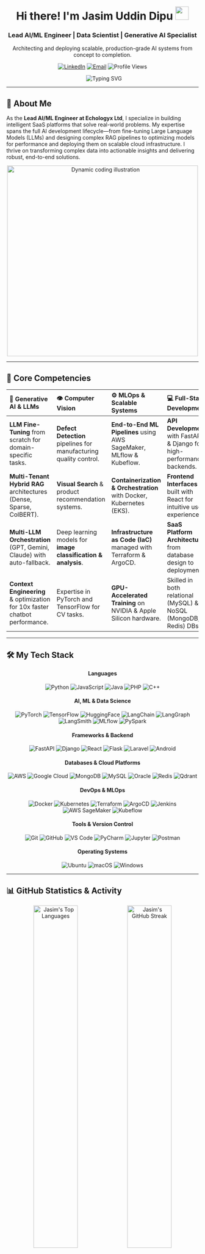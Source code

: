<div align="center">
  <h1>Hi there! I'm Jasim Uddin Dipu <img src="https://media.giphy.com/media/hvRJCLFzcasrR4ia7z/giphy.gif" width="35"></h1>
  <h3>Lead AI/ML Engineer | Data Scientist | Generative AI Specialist</h3>
  <p>Architecting and deploying scalable, production-grade AI systems from concept to completion.</p>

  <a href="https://www.linkedin.com/in/jasim-uddin-dipu-011663102/"><img src="https://img.shields.io/badge/LinkedIn-0077B5?style=for-the-badge&logo=linkedin&logoColor=white" alt="LinkedIn"/></a>
  <a href="mailto:jasim.dipu.aws@gmail.com"><img src="https://img.shields.io/badge/Email-D14836?style=for-the-badge&logo=gmail&logoColor=white" alt="Email"/></a>
  <img src="https://komarev.com/ghpvc/?username=jasimdipu&style=for-the-badge&color=F97316" alt="Profile Views"/>
</div>

<div align="center">
  <img src="https://readme-typing-svg.demolab.com?font=Fira+Code&weight=600&size=26&duration=4000&pause=1000&color=F97316&center=true&vCenter=true&random=false&width=600&lines=AI+ML+Engineer;Data+Scientist;Generative+AI+Developer;ML+Model+Optimizer;I+research%2C+optimize+%26+deliver" alt="Typing SVG" />
</div>

---

## 🚀 About Me
As the **Lead AI/ML Engineer at Echologyx Ltd**, I specialize in building intelligent SaaS platforms that solve real-world problems. My expertise spans the full AI development lifecycle—from fine-tuning Large Language Models (LLMs) and designing complex RAG pipelines to optimizing models for performance and deploying them on scalable cloud infrastructure. I thrive on transforming complex data into actionable insights and delivering robust, end-to-end solutions.

<p align="center">
  <img alt="Dynamic coding illustration" src="https://media1.giphy.com/media/v1.Y2lkPTc5MGI3NjExeXlraWZ5azEzczd5cHoyazl0dHhhOGwxbzdiN2Z2cmxwc3o1dzMwdSZlcD12MV9pbnRlcm5hbF9naWZfYnlfaWQmY3Q9Zw/QHE5gWI0QjqF2/giphy.gif" width="500"/>
</p>

---

## 🌟 Core Competencies

| 🧠 Generative AI & LLMs | 👁️ Computer Vision | ⚙️ MLOps & Scalable Systems | 💻 Full-Stack Development |
| :--- | :--- | :--- | :--- |
| **LLM Fine-Tuning** from scratch for domain-specific tasks. | **Defect Detection** pipelines for manufacturing quality control. | **End-to-End ML Pipelines** using AWS SageMaker, MLflow & Kubeflow. | **API Development** with FastAPI & Django for high-performance backends. |
| **Multi-Tenant Hybrid RAG** architectures (Dense, Sparse, ColBERT). | **Visual Search** & product recommendation systems. | **Containerization & Orchestration** with Docker, Kubernetes (EKS). | **Frontend Interfaces** built with React for intuitive user experiences. |
| **Multi-LLM Orchestration** (GPT, Gemini, Claude) with auto-fallback. | Deep learning models for **image classification & analysis**. | **Infrastructure as Code (IaC)** managed with Terraform & ArgoCD. | **SaaS Platform Architecture** from database design to deployment. |
| **Context Engineering** & optimization for 10x faster chatbot performance. | Expertise in PyTorch and TensorFlow for CV tasks. | **GPU-Accelerated Training** on NVIDIA & Apple Silicon hardware. | Skilled in both relational (MySQL) & NoSQL (MongoDB, Redis) DBs. |

---

## 🛠️ My Tech Stack

<h4 align="center">Languages</h4>
<p align="center">
  <img src="https://img.shields.io/badge/Python-3776AB?style=for-the-badge&logo=python&logoColor=white" alt="Python"/>
  <img src="https://img.shields.io/badge/JavaScript-F7DF1E?style=for-the-badge&logo=javascript&logoColor=black" alt="JavaScript"/>
  <img src="https://img.shields.io/badge/Java-007396?style=for-the-badge&logo=openjdk&logoColor=white" alt="Java"/>
  <img src="https://img.shields.io/badge/PHP-777BB4?style=for-the-badge&logo=php&logoColor=white" alt="PHP"/>
  <img src="https://img.shields.io/badge/C++-00599C?style=for-the-badge&logo=cplusplus&logoColor=white" alt="C++"/>
</p>

<h4 align="center">AI, ML & Data Science</h4>
<p align="center">
  <img src="https://img.shields.io/badge/PyTorch-EE4C2C?style=for-the-badge&logo=pytorch&logoColor=white" alt="PyTorch"/>
  <img src="https://img.shields.io/badge/TensorFlow-FF6F00?style=for-the-badge&logo=tensorflow&logoColor=white" alt="TensorFlow"/>
  <img src="https://img.shields.io/badge/HuggingFace-FFD21E?style=for-the-badge&logo=huggingface&logoColor=black" alt="HuggingFace"/>
  <img src="https://img.shields.io/badge/LangChain-1C3C3C?style=for-the-badge&logo=chainlink&logoColor=white" alt="LangChain"/>
  <img src="https://img.shields.io/badge/LangGraph-0E86D4?style=for-the-badge&logo=graphql&logoColor=white" alt="LangGraph"/>
  <img src="https://img.shields.io/badge/LangSmith-333333?style=for-the-badge&logo=airplayaudio&logoColor=white" alt="LangSmith"/>
  <img src="https://img.shields.io/badge/MLflow-0194E2?style=for-the-badge&logo=mlflow&logoColor=white" alt="MLflow"/>
  <img src="https://img.shields.io/badge/PySpark-E25A1C?style=for-the-badge&logo=apachespark&logoColor=white" alt="PySpark"/>
</p>

<h4 align="center">Frameworks & Backend</h4>
<p align="center">
  <img src="https://img.shields.io/badge/FastAPI-009688?style=for-the-badge&logo=fastapi&logoColor=white" alt="FastAPI"/>
  <img src="https://img.shields.io/badge/Django-092E20?style=for-the-badge&logo=django&logoColor=white" alt="Django"/>
  <img src="https://img.shields.io/badge/React-20232A?style=for-the-badge&logo=react&logoColor=61DAFB" alt="React"/>
  <img src="https://img.shields.io/badge/Flask-000000?style=for-the-badge&logo=flask&logoColor=white" alt="Flask"/>
  <img src="https://img.shields.io/badge/Laravel-FF2D20?style=for-the-badge&logo=laravel&logoColor=white" alt="Laravel"/>
  <img src="https://img.shields.io/badge/Android%20(Java)-3DDC84?style=for-the-badge&logo=android&logoColor=white" alt="Android"/>
</p>

<h4 align="center">Databases & Cloud Platforms</h4>
<p align="center">
  <img src="https://img.shields.io/badge/AWS-232F3E?style=for-the-badge&logo=amazon-aws&logoColor=white" alt="AWS"/>
  <img src="https://img.shields.io/badge/Google%20Cloud-4285F4?style=for-the-badge&logo=googlecloud&logoColor=white" alt="Google Cloud"/>
  <img src="https://img.shields.io/badge/MongoDB-47A248?style=for-the-badge&logo=mongodb&logoColor=white" alt="MongoDB"/>
  <img src="https://img.shields.io/badge/MySQL-005C84?style=for-the-badge&logo=mysql&logoColor=white" alt="MySQL"/>
  <img src="https://img.shields.io/badge/Oracle-F80000?style=for-the-badge&logo=oracle&logoColor=white" alt="Oracle"/>
  <img src="https://img.shields.io/badge/Redis-DC382D?style=for-the-badge&logo=redis&logoColor=white" alt="Redis"/>
  <img src="https://img.shields.io/badge/Qdrant-AC1431?style=for-the-badge&logo=qdrant&logoColor=white" alt="Qdrant"/>
</p>

<h4 align="center">DevOps & MLOps</h4>
<p align="center">
  <img src="https://img.shields.io/badge/Docker-2496ED?style=for-the-badge&logo=docker&logoColor=white" alt="Docker"/>
  <img src="https://img.shields.io/badge/Kubernetes-326CE5?style=for-the-badge&logo=kubernetes&logoColor=white" alt="Kubernetes"/>
  <img src="https://img.shields.io/badge/Terraform-7B42BC?style=for-the-badge&logo=terraform&logoColor=white" alt="Terraform"/>
  <img src="https://img.shields.io/badge/ArgoCD-FC6D26?style=for-the-badge&logo=argo&logoColor=white" alt="ArgoCD"/>
  <img src="https://img.shields.io/badge/Jenkins-D24939?style=for-the-badge&logo=jenkins&logoColor=white" alt="Jenkins"/>
  <img src="https://img.shields.io/badge/AWS%20SageMaker-232F3E?style=for-the-badge&logo=amazonaws&logoColor=white" alt="AWS SageMaker"/>
  <img src="https://img.shields.io/badge/Kubeflow-326CE5?style=for-the-badge&logo=kubeflow&logoColor=white" alt="Kubeflow"/>
</p>

<h4 align="center">Tools & Version Control</h4>
<p align="center">
  <img src="https://img.shields.io/badge/Git-F05032?style=for-the-badge&logo=git&logoColor=white" alt="Git"/>
  <img src="https://img.shields.io/badge/GitHub-181717?style=for-the-badge&logo=github&logoColor=white" alt="GitHub"/>
  <img src="https://img.shields.io/badge/VS%20Code-0078D4?style=for-the-badge&logo=visualstudiocode&logoColor=white" alt="VS Code"/>
  <img src="https://img.shields.io/badge/pycharm-143?style=for-the-badge&logo=pycharm&logoColor=black&color=black&labelColor=green" alt="PyCharm"/>
  <img src="https://img.shields.io/badge/Jupyter-FA0F00?style=for-the-badge&logo=jupyter&logoColor=white" alt="Jupyter"/>
  <img src="https://img.shields.io/badge/Postman-FF6C37?style=for-the-badge&logo=postman&logoColor=white" alt="Postman"/>
</p>

<h4 align="center">Operating Systems</h4>
<p align="center">
  <img src="https://img.shields.io/badge/Ubuntu-E95420?style=for-the-badge&logo=ubuntu&logoColor=white" alt="Ubuntu"/>
  <img src="https://img.shields.io/badge/mac%20os-000000?style=for-the-badge&logo=macos&logoColor=F0F0F0" alt="macOS"/>
  <img src="https://img.shields.io/badge/Windows-0078D6?style=for-the-badge&logo=windows&logoColor=white" alt="Windows"/>
</p>

---

## 📊 GitHub Statistics & Activity

<p align="center">
  <img width="48%" src="https://github-readme-stats.vercel.app/api/top-langs?username=jasimdipu&show_icons=true&layout=compact&theme=tokyonight&title_color=F97316&text_color=ffffff&bg_color=1a1b27" alt="Jasim's Top Languages"/>
  <img width="48%" src="https://github-readme-streak-stats.vercel.app/?user=jasimdipu&theme=tokyonight&background=1a1b27&fire=F97316&ring=F97316&currStreakLabel=F97316&stroke=F97316&border=1a1b27" alt="Jasim's GitHub Streak"/>
</p>

<p align="center">
  <img src="https://github-readme-activity-graph.vercel.app/graph?username=jasimdipu&theme=tokyo-night&bg_color=1a1b27&color=79d3c3&line=f97316&point=f97316&area=true&hide_border=true" alt="Jasim's GitHub Activity Graph"/>
</p>

---

<div align="center">
  <h3>Let's Connect and Build Together!</h3>
  <p>I'm always excited to discuss new projects, innovative ideas, or opportunities in AI and software engineering.</p>

  <a href="https://stackoverflow.com/users/8328753/dipu-jasim"><img src="https://img.shields.io/badge/Stack%20Overflow-F58025?style=for-the-badge&logo=stackoverflow&logoColor=white" alt="Stack Overflow"/></a>
  <a href="https://www.hackerrank.com/profile/jasim_dipu_aws"><img src="https://img.shields.io/badge/HackerRank-2EC866?style=for-the-badge&logo=hackerrank&logoColor=white" alt="HackerRank"/></a>
  <a href="https://leetcode.com/u/dipu_j247/"><img src="https://img.shields.io/badge/LeetCode-FFA116?style=for-the-badge&logo=leetcode&logoColor=white" alt="LeetCode"/></a>
  <br><br>
  <a href="https://github.com/jasimdipu?tab=repositories">🔗 Explore My Projects</a>
</div>
